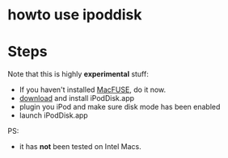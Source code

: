 # howto use ipoddisk


# Steps #

Note that this is highly **experimental** stuff:
  * If you haven't installed [MacFUSE](http://code.google.com/p/macfuse/), do it now.
  * [download](http://code.google.com/p/ipoddisk/downloads/list) and install iPodDisk.app
  * plugin you iPod and make sure disk mode has been enabled
  * launch iPodDisk.app

PS:
  * it has **not** been tested on Intel Macs.